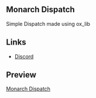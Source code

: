 ## Monarch Dispatch
Simple Dispatch made using ox_lib

## Links
- [Discord](https://discord.gg/WKtk65yBC6)

## Preview
[Monarch Dispatch](https://youtu.be/co-Icg-CjHk)
